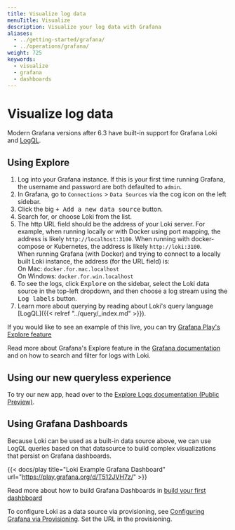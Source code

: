 ```yaml
---
title: Visualize log data
menuTitle: Visualize
description: Visualize your log data with Grafana
aliases:
  - ../getting-started/grafana/
  - ../operations/grafana/
weight: 725
keywords:
  - visualize
  - grafana
  - dashboards
---
```


# Visualize log data

Modern Grafana versions after 6.3 have built-in support for Grafana Loki and [LogQL](https://grafana.com/docs/loki/<LOKI_VERSION>/query/).

## Using Explore

1. Log into your Grafana instance. If this is your first time running
   Grafana, the username and password are both defaulted to `admin`.
1. In Grafana, go to `Connections` > `Data Sources` via the cog icon on the
   left sidebar.
1. Click the big <kbd>+ Add a new data source</kbd> button.
1. Search for, or choose Loki from the list.
1. The http URL field should be the address of your Loki server. For example,
   when running locally or with Docker using port mapping, the address is
   likely `http://localhost:3100`. When running with docker-compose or
   Kubernetes, the address is likely `http://loki:3100`.\
   When running Grafana (with Docker) and trying to connect to a locally built Loki instance, the address (for the URL field) is:\
   On Mac: `docker.for.mac.localhost` \
   On Windows: `docker.for.win.localhost`
1. To see the logs, click <kbd>Explore</kbd> on the sidebar, select the Loki
   data source in the top-left dropdown, and then choose a log stream using the
   <kbd>Log labels</kbd> button.
1. Learn more about querying by reading about Loki's query language [LogQL]({{< relref "../query/_index.md" >}}).

If you would like to see an example of this live, you can try [Grafana Play's Explore feature](https://play.grafana.org/explore?schemaVersion=1&panes=%7B%22v1d%22:%7B%22datasource%22:%22ac4000ca-1959-45f5-aa45-2bd0898f7026%22,%22queries%22:%5B%7B%22refId%22:%22A%22,%22expr%22:%22%7Bagent%3D%5C%22promtail%5C%22%7D%20%7C%3D%20%60%60%22,%22queryType%22:%22range%22,%22datasource%22:%7B%22type%22:%22loki%22,%22uid%22:%22ac4000ca-1959-45f5-aa45-2bd0898f7026%22%7D,%22editorMode%22:%22builder%22%7D%5D,%22range%22:%7B%22from%22:%22now-1h%22,%22to%22:%22now%22%7D%7D%7D&orgId=1)

Read more about Grafana's Explore feature in the
[Grafana documentation](http://docs.grafana.org/features/explore) and on how to
search and filter for logs with Loki.

## Using our new queryless experience

To try our new app, head over to the [Explore Logs documentation (Public Preview)](https://grafana.com/docs/grafana-cloud/visualizations/simplified-exploration/logs/).

## Using Grafana Dashboards

Because Loki can be used as a built-in data source above, we can use LogQL queries based on that datasource
to build complex visualizations that persist on Grafana dashboards.

{{< docs/play title="Loki Example Grafana Dashboard" url="https://play.grafana.org/d/T512JVH7z/" >}}

Read more about how to build Grafana Dashboards in [build your first dashbboard](https://grafana.com/docs/grafana/latest/getting-started/build-first-dashboard/)

To configure Loki as a data source via provisioning, see [Configuring Grafana via
Provisioning](http://docs.grafana.org/features/datasources/loki/#configure-the-datasource-with-provisioning).
Set the URL in the provisioning.
